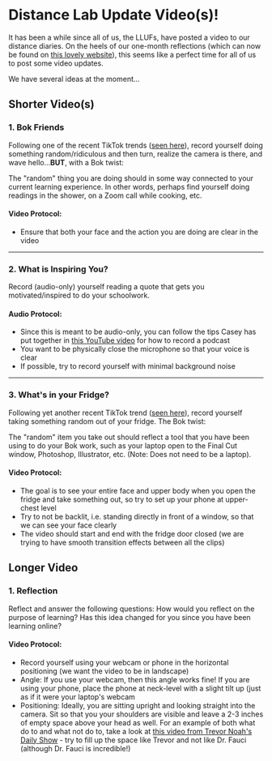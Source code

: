 # Distance Lab Update Video(s)!

It has been a while since all of us, the LLUFs, have posted a video to our distance diaries. On the heels of our one-month reflections (which can now be found on [this lovely website](https://spark.adobe.com/page/8TWfFbQofOndK/)), this seems like a perfect time for all of us to post some video updates.

We have several ideas at the moment...

## Shorter Video(s)

### 1. Bok Friends 
Following one of the recent TikTok trends ([seen here](https://www.tiktok.com/@amandaseavers/video/6805981430582234374)), record yourself doing something random/ridiculous and then turn, realize the camera is there, and wave hello...**BUT**, with a Bok twist: 
	
The "random" thing you are doing should in some way connected to your current learning experience. In other words, perhaps find yourself doing readings in the shower, on a Zoom call while cooking, etc.

#### Video Protocol:

* Ensure that both your face and the action you are doing are clear in the video

***

### 2. What is Inspiring You?
Record (audio-only) yourself reading a quote that gets you motivated/inspired to do your schoolwork.

#### Audio Protocol:

* Since this is meant to be audio-only, you can follow the tips Casey has put together in [this YouTube video](https://www.youtube.com/watch?v=LeGq-5SYqXQ) for how to record a podcast
* You want to be physically close the microphone so that your voice is clear
* If possible, try to record yourself with minimal background noise

***

### 3. What's in your Fridge?
Following yet another recent TikTok trend ([seen here](https://www.tiktok.com/@calfreezy/video/6811885553479421189)), record yourself taking something random out of your fridge. The Bok twist: 

The "random" item you take out should reflect a tool that you have been using to do your Bok work, such as your laptop open to the Final Cut window, Photoshop, Illustrator, etc. (Note: Does not need to be a laptop).

#### Video Protocol:

* The goal is to see your entire face and upper body when you open the fridge and take something out, so try to set up your phone at upper-chest level
* Try to not be backlit, i.e. standing directly in front of a window, so that we can see your face clearly
* The video should start and end with the fridge door closed (we are trying to have smooth transition effects between all the clips)

## Longer Video

### 1. Reflection
Reflect and answer the following questions: How would you reflect on the purpose of learning? Has this idea changed for you since you have been learning online?

#### Video Protocol:

* Record yourself using your webcam or phone in the horizontal positioning (we want the video to be in landscape)
* Angle: If you use your webcam, then this angle works fine! If you are using your phone, place the phone at neck-level with a slight tilt up (just as if it were your laptop's webcam
* Positioning: Ideally, you are sitting upright and looking straight into the camera. Sit so that you your shoulders are visible and leave a 2-3 inches of empty space above your head as well. For an example of both what do to and what not do to, take a look at [this video from Trevor Noah's Daily Show](https://www.youtube.com/watch?v=8A3jiM2FNR8) - try to fill up the space like Trevor and not like Dr. Fauci (although Dr. Fauci is incredible!)
